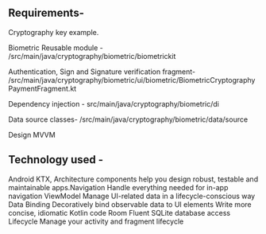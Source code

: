 ## Requirements-
Cryptography key example.

Biometric Reusable module -
/src/main/java/cryptography/biometric/biometrickit

Authentication, Sign and Signature verification fragment-
/src/main/java/cryptography/biometric/ui/biometric/BiometricCryptographyPaymentFragment.kt

Dependency injection -
src/main/java/cryptography/biometric/di

Data source classes-
/src/main/java/cryptography/biometric/data/source
 
Design MVVM




## Technology used -
Android KTX, Architecture components help you design robust, testable and maintainable apps.Navigation
Handle everything needed for in-app navigation
ViewModel
Manage UI-related data in a lifecycle-conscious way
Data Binding
Decoratively bind observable data to UI elements
Write more concise, idiomatic Kotlin code
Room
Fluent SQLite database access
Lifecycle
Manage your activity and fragment lifecycle
